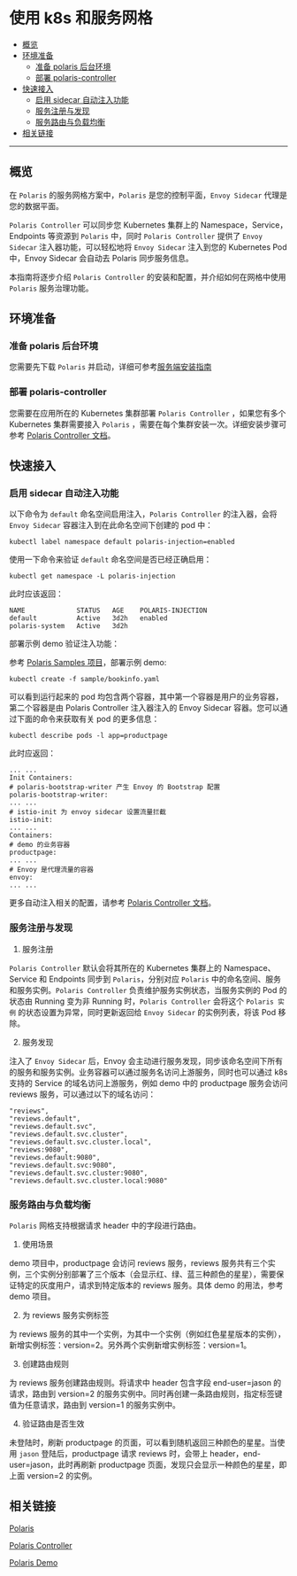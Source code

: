 # 使用 k8s 和服务网格

* [概览](#概览)
* [环境准备](#环境准备)
  * [准备 polaris 后台环境](#准备-polaris-后台环境)
  * [部署 polaris\-controller](#部署-polaris-controller)
* [快速接入](#快速接入)
  * [启用 sidecar 自动注入功能](#启用-sidecar-自动注入功能)
  * [服务注册与发现](#服务注册与发现)
  * [服务路由与负载均衡](#服务路由与负载均衡)
* [相关链接](#相关链接)

---

## 概览
在 `Polaris` 的服务网格方案中，`Polaris` 是您的控制平面，`Envoy Sidecar` 代理是您的数据平面。

`Polaris Controller` 可以同步您 Kubernetes 集群上的 Namespace，Service，Endpoints 等资源到 `Polaris` 中，同时 `Polaris Controller` 提供了 `Envoy Sidecar` 注入器功能，可以轻松地将 `Envoy Sidecar` 注入到您的 Kubernetes Pod 中，Envoy Sidecar 会自动去 Polaris 同步服务信息。

本指南将逐步介绍 `Polaris Controller` 的安装和配置，并介绍如何在网格中使用 `Polaris` 服务治理功能。

## 环境准备

### 准备 polaris 后台环境

您需要先下载 `Polaris` 并启动，详细可参考[服务端安装指南](https://github.com/polarismesh/website/blob/main/docs/zh/doc/%E5%BF%AB%E9%80%9F%E5%85%A5%E9%97%A8/%E5%AE%89%E8%A3%85%E6%9C%8D%E5%8A%A1%E7%AB%AF/%E5%AE%89%E8%A3%85%E5%8D%95%E6%9C%BA%E7%89%88.md)

### 部署 polaris-controller 

您需要在应用所在的 Kubernetes 集群部署 `Polaris Controller` ，如果您有多个 Kubernetes 集群需要接入 `Polaris` ，需要在每个集群安装一次。详细安装步骤可参考 [Polaris Controller 文档](https://github.com/PolarisMesh/polaris-controller)。

## 快速接入

### 启用 sidecar 自动注入功能

以下命令为 `default` 命名空间启用注入，`Polaris Controller` 的注入器，会将 `Envoy Sidecar` 容器注入到在此命名空间下创建的 pod 中：

```
kubectl label namespace default polaris-injection=enabled 
```

使用一下命令来验证 `default` 命名空间是否已经正确启用：

```
kubectl get namespace -L polaris-injection
```

此时应该返回：

```
NAME             STATUS   AGE    POLARIS-INJECTION
default          Active   3d2h   enabled
polaris-system   Active   3d2h   
```

部署示例 demo 验证注入功能：

参考 [Polaris Samples 项目](https://github.com/PolarisMesh/samples)，部署示例 demo: 

```
kubectl create -f sample/bookinfo.yaml
```

可以看到运行起来的 pod 均包含两个容器，其中第一个容器是用户的业务容器，第二个容器是由 Polaris Controller 注入器注入的 Envoy Sidecar 容器。您可以通过下面的命令来获取有关 pod 的更多信息：

```
kubectl describe pods -l app=productpage
```

此时应返回：

```
... ...
Init Containers:
# polaris-bootstrap-writer 产生 Envoy 的 Bootstrap 配置
polaris-bootstrap-writer:
... ... 
# istio-init 为 envoy sidecar 设置流量拦截
istio-init:
... ... 
Containers:
# demo 的业务容器
productpage:
... ...
# Envoy 是代理流量的容器
envoy:
... ... 
```

更多自动注入相关的配置，请参考 [Polaris Controller 文档](https://github.com/PolarisMesh/polaris-controller)。

### 服务注册与发现

1. 服务注册

`Polaris Controller` 默认会将其所在的 Kubernetes 集群上的 Namespace、Service 和 Endpoints 同步到 `Polaris`，分别对应 `Polaris` 中的命名空间、服务和服务实例。`Polaris Controller` 负责维护服务实例状态，当服务实例的 Pod 的状态由 Running 变为非 Running 时，`Polaris Controller` 会将这个 `Polaris 实例` 的状态设置为异常，同时更新返回给 `Envoy Sidecar` 的实例列表，将该 Pod 移除。

2. 服务发现

注入了 `Envoy Sidecar` 后，Envoy 会主动进行服务发现，同步该命名空间下所有的服务和服务实例。业务容器可以通过服务名访问上游服务，同时也可以通过 k8s 支持的 Service 的域名访问上游服务，例如 demo 中的 productpage 服务会访问 reviews 服务，可以通过以下的域名访问：

```
"reviews",
"reviews.default",
"reviews.default.svc",
"reviews.default.svc.cluster",
"reviews.default.svc.cluster.local",
"reviews:9080",
"reviews.default:9080",
"reviews.default.svc:9080",
"reviews.default.svc.cluster:9080",
"reviews.default.svc.cluster.local:9080"
```

### 服务路由与负载均衡

`Polaris` 网格支持根据请求 header 中的字段进行路由。

1. 使用场景

demo 项目中，productpage 会访问 reviews 服务，reviews 服务共有三个实例，三个实例分别部署了三个版本（会显示红、绿、蓝三种颜色的星星），需要保证特定的灰度用户，请求到特定版本的 reviews 服务。具体 demo 的用法，参考 demo 项目。

2. 为 reviews 服务实例标签

为 reviews 服务的其中一个实例，为其中一个实例（例如红色星星版本的实例），新增实例标签：version=2。另外两个实例新增实例标签：version=1。

3. 创建路由规则

为 reviews 服务创建路由规则。将请求中 header 包含字段 end-user=jason 的请求，路由到 version=2 的服务实例中。同时再创建一条路由规则，指定标签键值为任意请求，路由到 version=1 的服务实例中。

4. 验证路由是否生效

未登陆时，刷新 productpage 的页面，可以看到随机返回三种颜色的星星。当使用 `jason` 登陆后，productpage 请求 reviews 时，会带上 header，end-user=jason，此时再刷新 productpage 页面，发现只会显示一种颜色的星星，即上面 version=2 的实例。

## 相关链接

[Polaris](https://github.com/polarismesh)

[Polaris Controller](https://github.com/PolarisMesh/polaris-controller)

[Polaris Demo](https://github.com/polarismesh/examples/tree/main/servicemesh/extended-bookinfo)